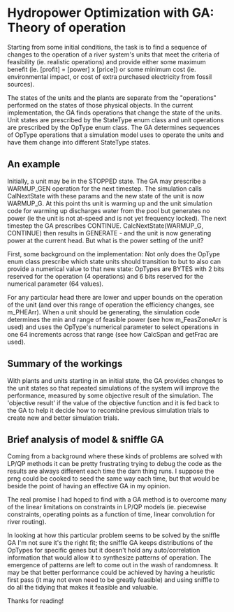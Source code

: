 # Hydropower Optimization with GA: Theory of operation
 
  Starting from some initial conditions, the task is to find a sequence of changes to the operation of a
  river system's units that meet the criteria of feasibility (ie. realistic operations) and provide either
  some maximum benefit (ie. [profit] = [power] x [price]) or some minimum cost (ie. environmental impact,
  or cost of extra purchased electricity from fossil sources).
 
  The states of the units and the plants are separate from the "operations" performed on the states of those
  physical objects. In the current implementation, the GA finds operations that change the state of the units.
  Unit states are prescribed by the StateType enum class and unit operations are prescribed by the OpType
  enum class. The GA determines sequences of OpType operations that a simulation model uses to operate the units
  and have them change into different StateType states.
 
## An example
 
  Initially, a unit may be in the STOPPED state. The GA may prescribe a WARMUP_GEN operation for the next timestep.
  The simulation calls CalNextState with these params and the new state of the unit is now WARMUP_G. At this point
  ths unit is warming up and the unit simulation code for warming up discharges water from the pool but generates
  no power (ie the unit is not at-speed and is not yet frequency locked). The next timestep the GA prescribes
  CONTINUE. CalcNextState(WARMUP_G, CONTINUE) then results in GENERATE - and the unit is now generating power
  at the current head. But what is the power setting of the unit?
 
  First, some background on the implementation: Not only does the OpType enum class prescribe which state units
  should transition to but to also can provide a numerical value to that new state: OpTypes are BYTES with 2 bits
  reserved for the operation (4 operations) and 6 bits reserved for the numerical parameter (64 values).
 
  For any particular head there are lower and upper bounds on the operation of the unit (and over this range
  of operation the efficiency changes, see m_PHEArr). When a unit should be generating, the simulation code
  determines the min and range of feasible power (see how m_FeasZoneArr is used) and uses the OpType's numerical parameter
  to select operations in one 64 increments across that range (see how CalcSpan and getFrac are used).
 
## Summary of the workings
 
  With plants and units starting in an initial state, the GA provides changes to the unit states so that repeated
  simulations of the system will improve the performance, measured by some objective result of the simulation. The
  'objective result' if the value of the objective function and it is fed back to the GA to help it decide how
  to recombine previous simulation trials to create new and better simulation trials.
 
## Brief analysis of model & sniffle GA

Coming from a background where these kinds of problems are solved with LP/QP methods it can be pretty frustrating
trying to debug the code as the results are always different each time the darn thing runs. I suppose the prng could
be cooked to seed the same way each time, but that would be beside the point of having an effective GA in my opinion.

The real promise I had hoped to find with a GA method is to overcome many of the linear
limitations on constraints in LP/QP models (ie. piecewise constraints, operating points as a function of time,
 linear convolution for river routing).

In looking at how this particular problem seems to be solved by the sniffle GA I'm not sure it's the right fit;
the sniffle GA keeps distributions of the OpTypes for specific genes but it doesn't hold any auto/correlation
information that would allow it to synthesize patterns of operation. The emergence of patterns are left to
come out in the wash of randomness. It may be that better performance could be achieved by having a
heuristic first pass (it may not even need to be greatly feasible) and using sniffle to do all the tidying
 that makes it feasible and valuable.

  Thanks for reading!

